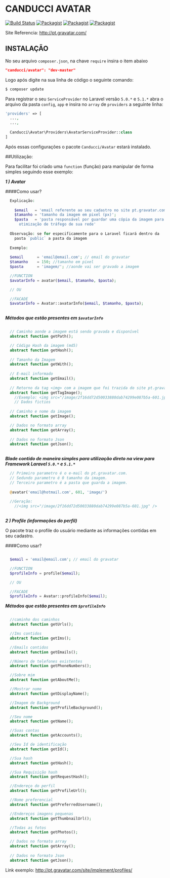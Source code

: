 # CANDUCCI AVATAR

[![Build Status](https://travis-ci.org/netdragoon/avatar.svg?branch=master)](https://travis-ci.org/netdragoon/avatar)
[![Packagist](https://img.shields.io/packagist/dt/canducci/avatar.svg?style=flat)](https://packagist.org/packages/canducci/avatar)
[![Packagist](https://img.shields.io/packagist/l/canducci/avatar.svg)](https://packagist.org/packages/canducci/avatar)
[![Packagist](https://img.shields.io/packagist/v/canducci/avatar.svg?label=version)](https://packagist.org/packages/canducci/avatar)

Site Referencia: http://pt.gravatar.com/

## INSTALAÇÃO

No seu arquivo `composer.json`, na chave `require` insira o item abaixo

```JSON
"canducci/avatar": "dev-master"
```

Logo após digite na sua linha de código o seguinte comando:

```PHP
$ composer update
```

Para registrar o seu `ServiceProvider` no Laravel versão `5.0.*` e `5.1.*` abra o arquivo da pasta `config`, `app` e insira no `array` de `providers` a seguinte linha:

```PHP
'providers' => [
  ...,
  ...,
  
  Canducci\Avatar\Providers\AvatarServiceProvider::class
]  

```

Após essas configurações o pacote `Canducci/Avatar` estará instalado.

##Utilização:

Para facilitar foi criado uma `function` (função) para manipular de forma simples seguindo esse exemplo:

___1 ) Avatar___

####Como usar?

```PHP
  Explicação:
  
    $email   = 'email referente ao seu cadastro no site pt.gravatar.com';
    $tamanho = 'tamanho da imagem em pixel (px)';
    $pasta   = 'pasta responsável por guardar uma cópia da imagem para 
      otimização de tráfego de sua rede'
               
  Observação: se for especificamente para o Laravel ficará dentro da 
    pasta `public` a pasta da imagem
  
  Exemplo:
  
  $email      = 'email@email.com'; // email do gravatar
  $tamanho    = 150; //tamanho em pixel
  $pasta      = 'imagem/'; //aonde vai ser gravado a imagem

  //FUNCTION
  $avatarInfo = avatar($email, $tamanho, $pasta);

  // OU 

  //FACADE
  $avatarInfo = Avatar::avatarInfo($email, $tamanho, $pasta);
  
```

___Métodos que estão presentes em `$avatarInfo`___

```PHP

  // Caminho aonde a imagem está sendo gravada e disponível
  abstract function getPath();

  // Código Hash da imagem (md5)      
  abstract function getHash();
  
  // Tamanho da Imagem
  abstract function getWith();
  
  // E-mail informado
  abstract function getEmail();
  
  // Retorno da tag <img> com a imagem que foi trazida do site pt.gravatar.com
  abstract function getTagImage();
    //Exemplo: <img src="/image/2f16dd72d50033880dab74299e087b5a-601.jpg" /> 
    // Dados fictios
  
  // Caminho e nome da imagem
  abstract function getImage();

  // Dados no formato array
  abstract function getArray();
    
  // Dados no formato Json  
  abstract function getJson();
    
```

___Blade contido de maneira simples para utilização direto na view para Framework Laravel `5.0.*` e `5.1.*`___

```PHP
  // Primeiro parametro é o e-mail do pt.gravatar.com.
  // Sedundo parametro é 0 tamanho da imagem.
  // Terceiro parametro é a pasta que guarda a imagem.
  
  @avatar('email@hotmail.com', 601, 'image/')
  
  //Geração:
    //<img src="/image/2f16dd72d50033880dab74299e087b5a-601.jpg" />
  
```

___2 ) Profile (informações do perfil)___

O pacote traz o profile do usuário mediante as informações contidas em seu cadastro.

####Como usar?

```PHP

  $email = 'email@email.com'; // email do gravatar

  //FUNCTION
  $profileInfo = profile($email);

  // OU 

  //FACADE
  $profileInfo = Avatar::profileInfo($email);

```
___Métodos que estão presentes em `$profileInfo`___

```PHP

  //caminho dos caminhos
  abstract function getUrls();

  //Ims contidos
  abstract function getIms();

  //Emails contidos
  abstract function getEmails();

  //Número de telefones existentes
  abstract function getPhoneNumbers();

  //Sobre mim
  abstract function getAboutMe();

  //Mostrar nome
  abstract function getDisplayName();

  //Imagem de Background
  abstract function getProfileBackground();

  //Seu nome
  abstract function getName();

  //Suas contas
  abstract function getAccounts();

  //Seu Id de identificação
  abstract function getId();

  //Sua hash
  abstract function getHash();

  //Sua Requisição hash
  abstract function getRequestHash();

  //Endereço do perfil
  abstract function getProfileUrl();

  //Nome preferencial 
  abstract function getPreferredUsername();

  //Endereços imagens pequenas
  abstract function getThumbnailUrl();

  //Todas as fotos
  abstract function getPhotos();

  // Dados no formato array
  abstract function getArray();
    
  // Dados no formato Json  
  abstract function getJson();

```

Link exemplo: http://pt.gravatar.com/site/implement/profiles/


